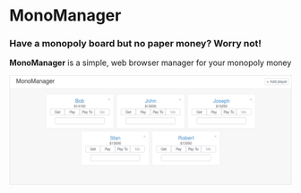 # MonoManager

### Have a monopoly board but no paper money? Worry not!

**MonoManager** is a simple, web browser manager for your monopoly money

![preview](/assets/preview.png)